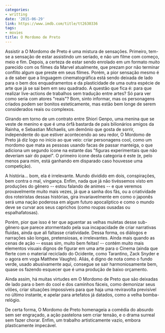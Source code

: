```yaml
---
categories:
- writting
date: '2015-06-29'
link: https://www.imdb.com/title/tt2630336
tags:
- movies
title: O Mordomo de Preto
---
```


Assistir a O Mordomo de Preto é uma mistura de sensações. Primeiro, tem-se a sensação de estar assistindo um seriado, e não um filme com começo, meio e fim. Depois, a certeza de estar sendo enrolado em um formato muito parecido com os filmes da Marvel atualmente, que prezam por não terminar conflito algum que preste em seus filmes. Porém, a pior sensação mesmo é a de saber que a linguagem cinematográfica está sendo deixada de lado para o bem dos enquadramentos e da plasticidade de uma outra espécie de arte que já se sai bem em seu quadrado. A questão que fica é: para que realizar live-actions de trabalhos sem tradução entre artes? Só para ver como seria com atores "reais"? Bom, sinto informar, mas os personagens criados podem ser bonitos esteticamente, mas estão bem longe de serem considerados reais ou complexos.

Girando em torno de um contrato entre Shiori Genpo, uma menina que se veste de menino e que é uma órfã bastarda de pais bilionários amigos da Rainha, e Sebastian Michaelis, um demônio que gosta de sorrir, independente do que estiver acontecendo ao seu redor, O Mordomo de Preto já diz logo no início ao que veio: criar personagens cool, como um mordomo que mata as pessoas usando facas de passar manteiga, o que adiciona um segundo ícone na estante das "figuras experimentais que não deveriam sair do papel". O primeiro ícone desta categoria é este (e, pelo menos para mim, está ganhando em disparado caso houvesse uma competição).

A história... bom, ela é irrelevante. Mundo dividido em dois, conspirações, bem contra o mal, vingança. Enfim, nada que já não tivéssemos visto em produções do gênero -- estou falando de animes -- e que veremos provavelmente muito mais vezes, já que a sanha dos fãs, ou a criatividade dos roteiristas dessas histórias, gira invariavelmente em como o japonês será uma nação poderosa em algum futuro apocalíptico e como o mundo deve se curvar aos seus caprichos (como roupas ousadas ou espalhafatosas).

Porém, pior que isso é ter que aguentar as velhas muletas desse sub-gênero que parece atormentado pela sua incapacidade de criar narrativas fluidas, ainda que ali faltasse criatividade. Dessa forma, os diálogos e narrações são longas, pretensiosas, e irrelevantes. Ainda mais quando as cenas de ação -- essas sim, muito bem feitas! -- contém muito mais elementos visuais dignos de figurar em uma arte para o Cinema (ainda que flerte com o material reciclado do Ocidente, como Tarantino, Zack Snyder e o agora em voga Matthew Vaughn). Aliás, é digno de nota como o fundo verde, usado abusivamente aqui, consegue se sair harmoniosamente bem, quase os fazendo esquecer que é uma produção de baixo orçamento.

Ainda assim, há muitas virtudes em O Mordomo de Preto que são deixadas de lado para o bem do cool e dos caminhos fáceis, como demonizar seus vilões, criar situações impossíveis para que haja uma reviravolta previsível no último instante, e apelar para artefatos já datados, como a velha bomba-relógio.

De certa forma, O Mordomo de Preto homenageia a comédia do absurdo sem ser engraçado, a ação pastelona sem criar tensão, e o drama surreal sem fazer chorar. Enfim, um trabalho artisticamente vazio, embora plasticamente impecável.